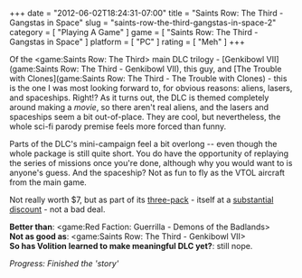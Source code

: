 +++
date = "2012-06-02T18:24:31-07:00"
title = "Saints Row: The Third - Gangstas in Space"
slug = "saints-row-the-third-gangstas-in-space-2"
category = [ "Playing A Game" ]
game = [ "Saints Row: The Third - Gangstas in Space" ]
platform = [ "PC" ]
rating = [ "Meh" ]
+++

Of the <game:Saints Row: The Third> main DLC trilogy - [Genkibowl VII](game:Saints Row: The Third - Genkibowl VII), this guy, and [The Trouble with Clones](game:Saints Row: The Third - The Trouble with Clones) - this is the one I was most looking forward to, for obvious reasons: aliens, lasers, and spaceships.  Right!?  As it turns out, the DLC is themed completely around making a <i>movie</i>, so there aren't real aliens, and the lasers and spaceships seem a bit out-of-place.  They are cool, but nevertheless, the whole sci-fi parody premise feels more forced than funny.

Parts of the DLC's mini-campaign feel a bit overlong -- even though the whole package is still quite short.  You do have the opportunity of replaying the series of missions once you're done, although why you would want to is anyone's guess.  And the spaceship?  Not as fun to fly as the VTOL aircraft from the main game.

Not really worth $7, but as part of its <a href="http://store.steampowered.com/app/901805/">three-pack</a> - itself at a <a href="http://store.steampowered.com/news/8108/">substantial discount</a> - not a bad deal.

<b>Better than</b>: <game:Red Faction: Guerrilla - Demons of the Badlands>  
<b>Not as good as</b>: <game:Saints Row: The Third - Genkibowl VII>  
<b>So has Volition learned to make meaningful DLC yet?</b>: still nope.

<i>Progress: Finished the 'story'</i>